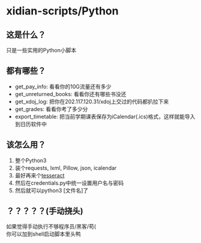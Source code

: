 # xidian-scripts/Python

## 这是什么？

只是一些实用的Python小脚本

## 都有哪些？

* get_pay_info: 看看你的10G流量还有多少
* get_unreturned_books: 看看你还有哪些书没还
* get_xdoj_log: 把你在202.117.120.31/xdoj上交过的代码都扒拉下来
* get_grades: 看看你考了多少分
* export_timetable: 把当前学期课表保存为iCalendar(.ics)格式，这样就能导入到日历软件中

## 该怎么用？

1. 整个Python3  
2. 装个requests, lxml, Pillow, json, icalendar  
3. 最好再来个[tesseract](https://github.com/tesseract-ocr/tesseract/wiki)  
4. 然后在credentials.py中统一设置用户名与密码  
5. 然后就可以python3 [文件名]了  

## ？？？？？(手动挠头)

如果觉得手动执行不够程序员/黑客/苟(  
你可以加到shell启动脚本里头鸭
